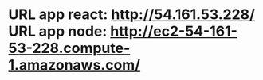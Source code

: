 # URL app react: http://54.161.53.228/      URL app node: http://ec2-54-161-53-228.compute-1.amazonaws.com/